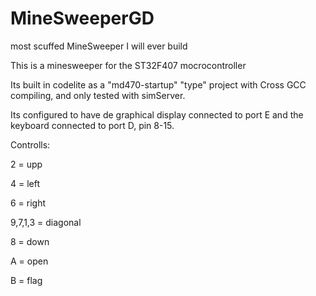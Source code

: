 # MineSweeperGD
most scuffed MineSweeper I will ever build

This is a minesweeper for the ST32F407 mocrocontroller

Its built in codelite as a "md470-startup" "type" project with Cross GCC compiling, and only tested with simServer.

Its configured to have de graphical display connected to port E and the keyboard connected to port D, pin 8-15.

Controlls:

 2 = upp
 
 4 = left
 
 6 = right
 
 9,7,1,3 = diagonal
 
 8 = down
 
 A = open
 
 B = flag
